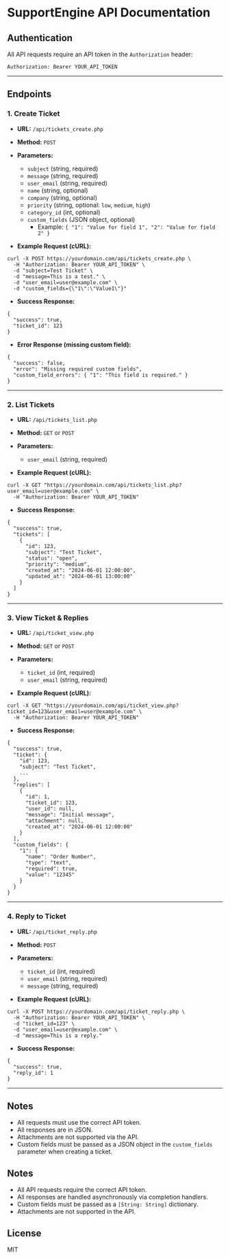 # SupportEngine API Documentation

## Authentication
All API requests require an API token in the `Authorization` header:

```
Authorization: Bearer YOUR_API_TOKEN
```

---

## Endpoints

### 1. Create Ticket
- **URL:** `/api/tickets_create.php`
- **Method:** `POST`
- **Parameters:**
  - `subject` (string, required)
  - `message` (string, required)
  - `user_email` (string, required)
  - `name` (string, optional)
  - `company` (string, optional)
  - `priority` (string, optional: `low`, `medium`, `high`)
  - `category_id` (int, optional)
  - `custom_fields` (JSON object, optional)
    - Example: `{ "1": "Value for field 1", "2": "Value for field 2" }`

- **Example Request (cURL):**
```
curl -X POST https://yourdomain.com/api/tickets_create.php \
  -H "Authorization: Bearer YOUR_API_TOKEN" \
  -d "subject=Test Ticket" \
  -d "message=This is a test." \
  -d "user_email=user@example.com" \
  -d "custom_fields={\"1\":\"Value1\"}"
```

- **Success Response:**
```
{
  "success": true,
  "ticket_id": 123
}
```
- **Error Response (missing custom field):**
```
{
  "success": false,
  "error": "Missing required custom fields",
  "custom_field_errors": { "1": "This field is required." }
}
```

---

### 2. List Tickets
- **URL:** `/api/tickets_list.php`
- **Method:** `GET` or `POST`
- **Parameters:**
  - `user_email` (string, required)

- **Example Request (cURL):**
```
curl -X GET "https://yourdomain.com/api/tickets_list.php?user_email=user@example.com" \
  -H "Authorization: Bearer YOUR_API_TOKEN"
```

- **Success Response:**
```
{
  "success": true,
  "tickets": [
    {
      "id": 123,
      "subject": "Test Ticket",
      "status": "open",
      "priority": "medium",
      "created_at": "2024-06-01 12:00:00",
      "updated_at": "2024-06-01 13:00:00"
    }
  ]
}
```

---

### 3. View Ticket & Replies
- **URL:** `/api/ticket_view.php`
- **Method:** `GET` or `POST`
- **Parameters:**
  - `ticket_id` (int, required)
  - `user_email` (string, required)

- **Example Request (cURL):**
```
curl -X GET "https://yourdomain.com/api/ticket_view.php?ticket_id=123&user_email=user@example.com" \
  -H "Authorization: Bearer YOUR_API_TOKEN"
```

- **Success Response:**
```
{
  "success": true,
  "ticket": {
    "id": 123,
    "subject": "Test Ticket",
    ...
  },
  "replies": [
    {
      "id": 1,
      "ticket_id": 123,
      "user_id": null,
      "message": "Initial message",
      "attachment": null,
      "created_at": "2024-06-01 12:00:00"
    }
  ],
  "custom_fields": {
    "1": {
      "name": "Order Number",
      "type": "text",
      "required": true,
      "value": "12345"
    }
  }
}
```

---

### 4. Reply to Ticket
- **URL:** `/api/ticket_reply.php`
- **Method:** `POST`
- **Parameters:**
  - `ticket_id` (int, required)
  - `user_email` (string, required)
  - `message` (string, required)

- **Example Request (cURL):**
```
curl -X POST https://yourdomain.com/api/ticket_reply.php \
  -H "Authorization: Bearer YOUR_API_TOKEN" \
  -d "ticket_id=123" \
  -d "user_email=user@example.com" \
  -d "message=This is a reply."
```

- **Success Response:**
```
{
  "success": true,
  "reply_id": 1
}
```

---

## Notes
- All requests must use the correct API token.
- All responses are in JSON.
- Attachments are not supported via the API.
- Custom fields must be passed as a JSON object in the `custom_fields` parameter when creating a ticket.


## Notes
- All API requests require the correct API token.
- All responses are handled asynchronously via completion handlers.
- Custom fields must be passed as a `[String: String]` dictionary.
- Attachments are not supported in the API.

## License
MIT 
